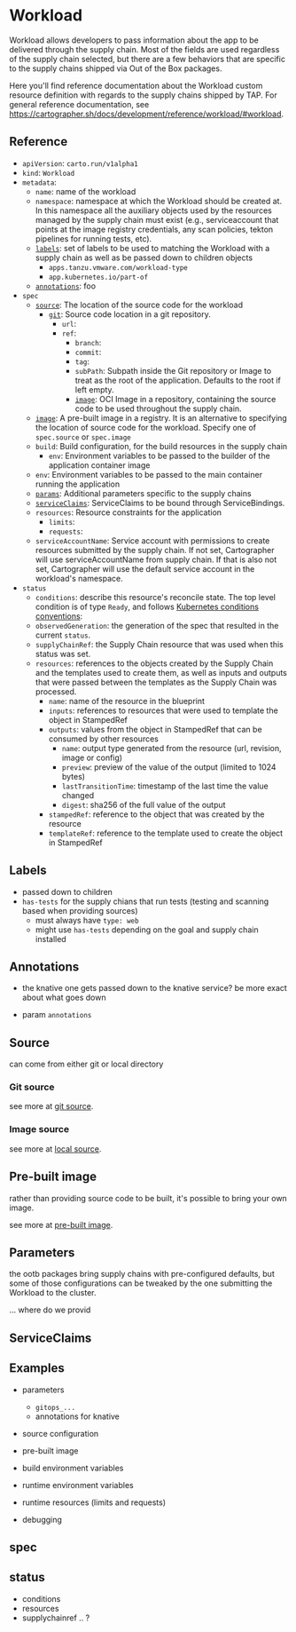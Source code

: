 # Workload

Workload allows developers to pass information about the app to be delivered
through the supply chain. Most of the fields are used regardless of the supply
chain selected, but there are a few behaviors that are specific to the supply
chains shipped via Out of the Box packages.

Here you'll find reference documentation about the Workload custom resource
definition with regards to the supply chains shipped by TAP. For general
reference documentation, see
https://cartographer.sh/docs/development/reference/workload/#workload.


## Reference

- `apiVersion`: `carto.run/v1alpha1`
- `kind`: `Workload`
- `metadata`:
  - `name`: name of the workload
  - `namespace`: namespace at which the Workload should be created at. In
    this namespace all the auxiliary objects used by the resources managed by
    the supply chain must exist (e.g., serviceaccount that points at the image
    registry credentials, any scan policies, tekton pipelines for running tests,
    etc).
  - [`labels`](#labels): set of labels to be used to matching the Workload with
    a supply chain as well as be passed down to children objects
    - `apps.tanzu.vmware.com/workload-type`
    - `app.kubernetes.io/part-of`
  - [`annotations`](#annotations): foo
- `spec`
  - [`source`](#source): The location of the source code for the workload
    - [`git`](#git-source): Source code location in a git repository.
      - `url`:
      - `ref`:
        - `branch`:
        - `commit`:
        - `tag`:
		- `subPath`: Subpath inside the Git repository or Image to treat as the
			root of the application. Defaults to the root if left empty.
		- [`image`](#image-source): OCI Image in a repository, containing the
			source code to be used throughout the supply chain.
  - [`image`](#pre-built-image): A pre-built image in a registry. It is an alternative to
    specifying the location of source code for the workload. Specify one of
    `spec.source` or `spec.image`
  - `build`: Build configuration, for the build resources in the supply chain
    - `env`: Environment variables to be passed to the builder of the
      application container image
  - `env`: Environment variables to be passed to the main container running
    the application
  - [`params`](#parameters): Additional parameters specific to the supply chains
  - [`serviceClaims`](#serviceclaims): ServiceClaims to be bound through ServiceBindings.
  - `resources`: Resource constraints for the application
    - `limits`:
    - `requests`:
  - `serviceAccountName`: Service account with permissions to create
    resources submitted by the supply chain. If not set, Cartographer will
    use serviceAccountName from supply chain. If that is also not set, 
    Cartographer will use the default service account in the workload's
    namespace.
- `status`
	- `conditions`: describe this resource's reconcile state. The top level
    condition is of type `Ready`, and follows [Kubernetes conditions
    conventions][kubernetes-api-conventions]:
  - `observedGeneration`: the generation of the spec that resulted in the
    current `status`.
  - `supplyChainRef`: the Supply Chain resource that was used when this status
    was set.
  - `resources`: references to the objects created by the Supply Chain and the
    templates used to create them, as well as inputs and outputs that were
    passed between the templates as the Supply Chain was processed.
    - `name`: name of the resource in the blueprint
    - `inputs`: references to resources that were used to template the object
      in StampedRef
    - `outputs`: values from the object in StampedRef that can be consumed by
      other resources
      - `name`: output type generated from the resource (url, revision, image
        or config)
      - `preview`: preview of the value of the output (limited to 1024 bytes)
      - `lastTransitionTime`: timestamp of the last time the value changed
      - `digest`: sha256 of the full value of the output
    - `stampedRef`: reference to the object that was created by the resource
    - `templateRef`: reference to the template used to create the object in
      StampedRef

[kubernetes-api-conventions]: https://github.com/kubernetes/community/blob/master/contributors/devel/sig-architecture/api-conventions.md#typical-status-properties


## Labels

- passed down to children
- `has-tests` for the supply chians that run tests (testing and scanning based
  when providing sources)
  - must always have `type: web`
  - might use `has-tests` depending on the goal and supply chain installed


## Annotations

- the knative one gets passed down to the knative service? be more exact about
  what goes down

- param `annotations`


## Source

can come from either git or local directory

### Git source

see more at [git source](./building-from-source.md#git-source).

### Image source

see more at [local source](./building-from-source.md#local-source).

## Pre-built image

rather than providing source code to be built, it's possible to bring your own
image.

see more at [pre-built image](./pre-build-image.md).


## Parameters

the ootb packages bring supply chains with pre-configured defaults, but some of
those configurations can be tweaked by the one submitting the Workload to the
cluster.

... where do we provid


## ServiceClaims


## Examples
     


- parameters
  - `gitops_...`
  - annotations for knative

- source configuration

- pre-built image

- build environment variables

- runtime environment variables

- runtime resources (limits and requests)

- debugging


## spec

## status

- conditions
- resources
- supplychainref .. ?

